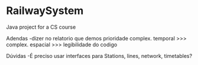 # RailwaySystem
Java project for a CS course

Adendas
-dizer no relatorio que demos prioridade complex. temporal >>> complex. espacial >>> legibilidade do codigo

Dúvidas
-É preciso usar interfaces para Stations, lines, network, timetables?